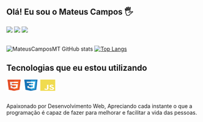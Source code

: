 ## Olá! Eu sou o Mateus Campos 🖐️

<div> 
 <a href="#" target="_blank"><img src="https://img.shields.io/badge/Discord-7289DA?style=for-the-badge&logo=discord&logoColor=white" target="_blank"></a> 
  <a href = "#"><img src="https://img.shields.io/badge/-Gmail-%23333?style=for-the-badge&logo=gmail&logoColor=white" target="_blank"></a>
  <a href="#" target="_blank"><img src="https://img.shields.io/badge/-LinkedIn-%230077B5?style=for-the-badge&logo=linkedin&logoColor=white" target="_blank"></a> 
</div><br>

![MateusCamposMT GitHub stats](https://github-readme-stats.vercel.app/api?username=MateusCamposMT&show_icons=true&theme=dracula&count_private=true)
[![Top Langs](https://github-readme-stats.vercel.app/api/top-langs/?username=MateusCamposMT&show_icons=true&theme=dracula&count_private=true)](https://github.com/mateuscamposmt/github-readme-stats)

## Tecnologias que eu estou utilizando

<div style="display: inline_block">
  <img align="center" alt="HTML" height="30" width="40" src="https://raw.githubusercontent.com/devicons/devicon/master/icons/html5/html5-original.svg">
  <img align="center" alt="CSS" height="30" width="40" src="https://raw.githubusercontent.com/devicons/devicon/master/icons/css3/css3-original.svg">
  <img align="center" alt="Js" height="30" width="40"" src="https://raw.githubusercontent.com/devicons/devicon/master/icons/javascript/javascript-plain.svg">
</div><br/>

Apaixonado por Desenvolvimento Web, Apreciando cada instante o que a programação é capaz de fazer para melhorar e facilitar a vida das pessoas.
